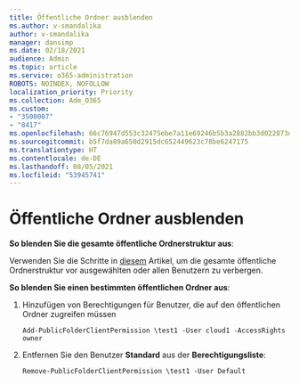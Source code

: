 ```yaml
---
title: Öffentliche Ordner ausblenden
ms.author: v-smandalika
author: v-smandalika
manager: dansimp
ms.date: 02/18/2021
audience: Admin
ms.topic: article
ms.service: o365-administration
ROBOTS: NOINDEX, NOFOLLOW
localization_priority: Priority
ms.collection: Adm_O365
ms.custom:
- "3500007"
- "8417"
ms.openlocfilehash: 66c76947d553c32475ebe7a11e69246b5b3a2882bb3d022873d85b93b3e87887
ms.sourcegitcommit: b5f7da89a650d2915dc652449623c78be6247175
ms.translationtype: HT
ms.contentlocale: de-DE
ms.lasthandoff: 08/05/2021
ms.locfileid: "53945741"
---
```

# <a name="hide-public-folders"></a>Öffentliche Ordner ausblenden

**So blenden Sie die gesamte öffentliche Ordnerstruktur aus**:

Verwenden Sie die Schritte in [diesem](https://aka.ms/ControlPF) Artikel, um die gesamte öffentliche Ordnerstruktur vor ausgewählten oder allen Benutzern zu verbergen.

**So blenden Sie einen bestimmten öffentlichen Ordner aus**:

1. Hinzufügen von Berechtigungen für Benutzer, die auf den öffentlichen Ordner zugreifen müssen

    `Add-PublicFolderClientPermission \test1 -User cloud1 -AccessRights owner`

2. Entfernen Sie den Benutzer **Standard** aus der **Berechtigungsliste**:

    `Remove-PublicFolderClientPermission \test1 -User Default`
